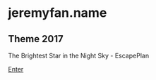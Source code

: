 # jeremyfan.name

## Theme 2017

The Brightest Star in the Night Sky - EscapePlan

<a href="http://jeremyfan.name">Enter</a>